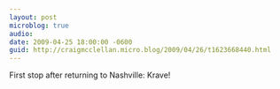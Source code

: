 ```yaml
---
layout: post
microblog: true
audio: 
date: 2009-04-25 18:00:00 -0600
guid: http://craigmcclellan.micro.blog/2009/04/26/t1623668440.html
---
```

First stop after returning to Nashville: Krave!
